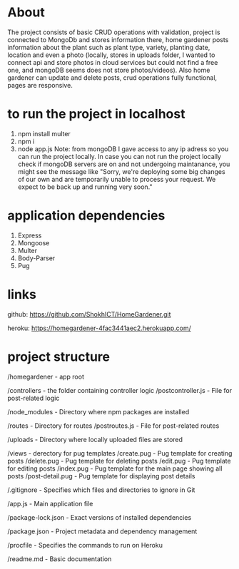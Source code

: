 # About 
The project consists of basic CRUD operations with validation, project is connected to MongoDb and stores information there, home gardener posts information about the plant such as plant type, variety, planting date, location and even a photo (locally, stores in uploads folder, I wanted to connect api and store photos in cloud services but could not find a free one, and mongoDB seems does not store photos/videos). Also home gardener can update and delete posts, crud operations fully functional, pages are responsive.

# to run the project in localhost
1. npm install multer
2. npm i
3. node app.js
Note: from mongoDB I gave access to any ip adress so you can run the project locally.
In case you can not run the project locally check if mongoDB servers are on and not undergoing maintanance, you might see the message like "Sorry, we're deploying some big changes of our own and are temporarily unable to process your request. We expect to be back up and running very soon." 

# application dependencies
1. Express
2. Mongoose
3. Multer
4. Body-Parser  
5. Pug

# links 
github: https://github.com/ShokhICT/HomeGardener.git

heroku: https://homegardener-4fac3441aec2.herokuapp.com/

# project structure 
/homegardener - app root 

/controllers - the folder containing controller logic 
    /postcontroller.js - File for post-related logic

/node_modules - Directory where npm packages are installed

/routes - Directory for routes
    /postroutes.js - File for post-related routes

/uploads - Directory where locally uploaded files are stored

/views - derectory for pug templates
    /create.pug - Pug template for creating posts
    /delete.pug - Pug template for deleting posts
    /edit.pug - Pug template for editing posts
    /index.pug - Pug template for the main page showing all posts
    /post-detail.pug - Pug template for displaying post details

/.gitignore - Specifies which files and directories to ignore in Git

/app.js - Main application file

/package-lock.json - Exact versions of installed dependencies

/package.json - Project metadata and dependency management

/procfile - Specifies the commands to run on Heroku

/readme.md - Basic documentation